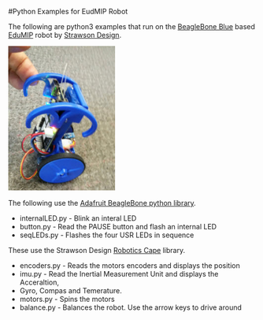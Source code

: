 #Python Examples for EudMIP Robot

The following are python3 examples that run on the
[BeagleBone Blue](http://beagleboard.org/blue) based 
[EduMIP](http://strawsondesign.com/#!edumip-about) robot by
[Strawson Design](http://strawsondesign.com/).

![Balancing Robot](./balancingRobot.jpg "Balancing Robot")

The following use the [Adafruit BeagleBone python library](https://learn.adafruit.com/setting-up-io-python-library-on-beaglebone-black/overview).

- internalLED.py - Blink an interal LED
- button.py - Read the PAUSE button and flash an internal LED
- seqLEDs.py - Flashes the four USR LEDs in sequence

These use the Strawson Design [Robotics Cape](http://strawsondesign.com/#!manual-install) library.

- encoders.py - Reads the motors encoders and displays the position
- imu.py - Read the Inertial Measurement Unit and displays the Acceraltion,
- Gyro, Compas and Temerature.
- motors.py - Spins the motors
- balance.py - Balances the robot.  Use the arrow keys to drive around
